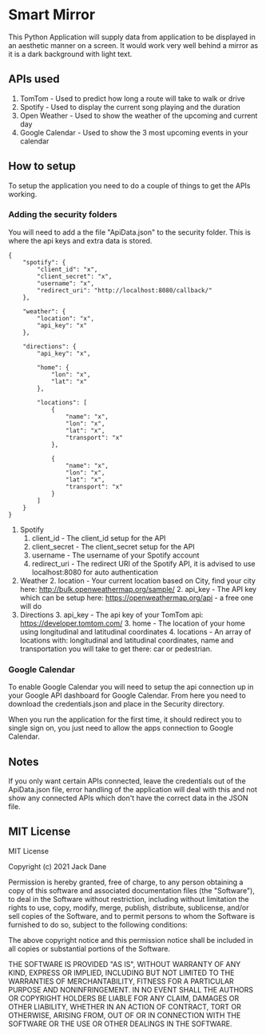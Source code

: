 # Smart Mirror
This Python Application will supply data from application to be displayed 
in an aesthetic manner on a screen. It would work very well behind a mirror
as it is a dark background with light text. 

## APIs used
1. TomTom - Used to predict how long a route will take to walk or drive
2. Spotify - Used to display the current song playing and the duration
3. Open Weather - Used to show the weather of the upcoming and current day
4. Google Calendar - Used to show the 3 most upcoming events in your calendar

## How to setup
To setup the application you need to do a couple of things to get the APIs working.

### Adding the security folders
You will need to add a the file "ApiData.json" to the security folder. This is where 
the api keys and extra data is stored. 

```
{
	"spotify": {
		"client_id": "x",
		"client_secret": "x",
		"username": "x",
		"redirect_uri": "http://localhost:8080/callback/"
	},

	"weather": {
		"location": "x",
		"api_key": "x"
	},

	"directions": {
		"api_key": "x",

		"home": {
			"lon": "x",
			"lat": "x"
		},
		
		"locations": [
			{
				"name": "x",
				"lon": "x",
				"lat": "x",
				"transport": "x"
			},
			
			{
				"name": "x",
				"lon": "x",
				"lat": "x",
				"transport": "x"
			}
		]
	}
}
```

1. Spotify
    1. client_id - The client_id setup for the API 
    1. client_secret - The client_secret setup for the API
    1. username - The username of your Spotify account
    1. redirect_uri - The redirect URI of the Spotify API, it is advised to use localhost:8080 for auto authentication
2. Weather
    2. location - Your current location based on City, find your city here: http://bulk.openweathermap.org/sample/
    2. api_key - The API key which can be setup here: https://openweathermap.org/api - a free one will do
3. Directions
    3. api_key - The api key of your TomTom api: https://developer.tomtom.com/
    3. home - The location of your home using longitudinal and latitudinal coordinates
    4. locations - An array of locations with: longitudinal and latitudinal coordinates, name and transportation you will 
    take to get there: car or pedestrian. 
 
### Google Calendar
To enable Google Calendar you will need to setup the api connection up in your Google API dashboard for Google Calendar. 
From here you need to download the credentials.json and place in the Security directory. 

When you run the application for the first time, it should redirect you to single sign on, you just need to allow the 
apps connection to Google Calendar. 

## Notes
If you only want certain APIs connected, leave the credentials out of the ApiData.json file, error handling of the 
application will deal with this and not show any connected APIs which don't have the correct data in the JSON file. 

## MIT License
MIT License

Copyright (c) 2021 Jack Dane

Permission is hereby granted, free of charge, to any person obtaining a copy
of this software and associated documentation files (the "Software"), to deal
in the Software without restriction, including without limitation the rights
to use, copy, modify, merge, publish, distribute, sublicense, and/or sell
copies of the Software, and to permit persons to whom the Software is
furnished to do so, subject to the following conditions:

The above copyright notice and this permission notice shall be included in all
copies or substantial portions of the Software.

THE SOFTWARE IS PROVIDED "AS IS", WITHOUT WARRANTY OF ANY KIND, EXPRESS OR
IMPLIED, INCLUDING BUT NOT LIMITED TO THE WARRANTIES OF MERCHANTABILITY,
FITNESS FOR A PARTICULAR PURPOSE AND NONINFRINGEMENT. IN NO EVENT SHALL THE
AUTHORS OR COPYRIGHT HOLDERS BE LIABLE FOR ANY CLAIM, DAMAGES OR OTHER
LIABILITY, WHETHER IN AN ACTION OF CONTRACT, TORT OR OTHERWISE, ARISING FROM,
OUT OF OR IN CONNECTION WITH THE SOFTWARE OR THE USE OR OTHER DEALINGS IN THE
SOFTWARE.
